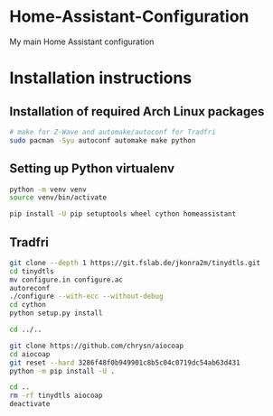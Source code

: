 # Home-Assistant-Configuration
My main Home Assistant configuration

# Installation instructions

## Installation of required Arch Linux packages
```bash
# make for Z-Wave and automake/autoconf for Tradfri
sudo pacman -Syu autoconf automake make python
```

##  Setting up Python virtualenv
```bash
python -m venv venv
source venv/bin/activate

pip install -U pip setuptools wheel cython homeassistant
```

## Tradfri
```bash
git clone --depth 1 https://git.fslab.de/jkonra2m/tinydtls.git
cd tinydtls
mv configure.in configure.ac
autoreconf
./configure --with-ecc --without-debug
cd cython
python setup.py install

cd ../..

git clone https://github.com/chrysn/aiocoap
cd aiocoap
git reset --hard 3286f48f0b949901c8b5c04c0719dc54ab63d431
python -m pip install -U .

cd ..
rm -rf tinydtls aiocoap
deactivate
```
